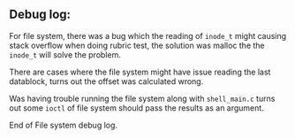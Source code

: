 ## Debug log:

For file system, there was a bug which the reading of `inode_t` might causing stack overflow when doing rubric test, the solution was malloc the the `inode_t` will solve the problem.

There are cases where the file system might have issue reading the last datablock, turns out the offset was calculated wrong. 

Was having trouble running the file system along with `shell_main.c` turns out some `ioctl` of file system should pass the results as an argument. 

End of File system debug log.



